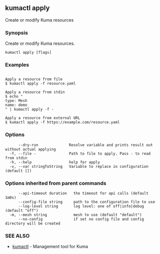 ## kumactl apply

Create or modify Kuma resources

### Synopsis

Create or modify Kuma resources.

```
kumactl apply [flags]
```

### Examples

```

Apply a resource from file
$ kumactl apply -f resource.yaml

Apply a resource from stdin
$ echo "
type: Mesh
name: demo
" | kumactl apply -f -

Apply a resource from external URL
$ kumactl apply -f https://example.com/resource.yaml

```

### Options

```
      --dry-run              Resolve variable and prints result out without actual applying
  -f, --file -               Path to file to apply. Pass - to read from stdin
  -h, --help                 help for apply
  -v, --var stringToString   Variable to replace in configuration (default [])
```

### Options inherited from parent commands

```
      --api-timeout duration   the timeout for api calls (default 1m0s)
      --config-file string     path to the configuration file to use
      --log-level string       log level: one of off|info|debug (default "off")
  -m, --mesh string            mesh to use (default "default")
      --no-config              if set no config file and config directory will be created
```

### SEE ALSO

* [kumactl](kumactl.md)	 - Management tool for Kuma

